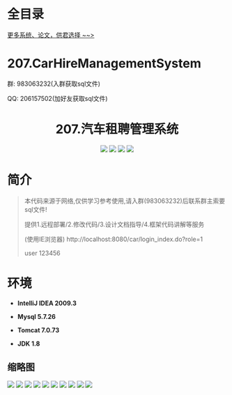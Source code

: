 # 全目录

[更多系统、论文，供君选择 ~~>](https://www.bitwise.net.cn)

# 207.CarHireManagementSystem

<p>群: 983063232(入群获取sql文件)</p>
<p>QQ: 206157502(加好友获取sql文件)</p>

<p><h1 align="center">207.汽车租聘管理系统</h1></p>



<p align="center">
	<img src="https://img.shields.io/badge/jdk-1.8-orange.svg"/>
    <img src="https://img.shields.io/badge/spring-5.x-lightgrey.svg"/>
    <img src="https://img.shields.io/badge/struts-2.x-blue.svg"/>
    <img src="https://img.shields.io/badge/hibernate-5.x-yellow.svg"/>
</p>

# 简介


> 本代码来源于网络,仅供学习参考使用,请入群(983063232)后联系群主索要sql文件!
>
> 提供1.远程部署/2.修改代码/3.设计文档指导/4.框架代码讲解等服务
>
> (使用IE浏览器) 
> http://localhost:8080/car/login_index.do?role=1
>
> user 123456
>



# 环境

- <b>IntelliJ IDEA 2009.3</b>

- <b>Mysql 5.7.26</b>

- <b>Tomcat 7.0.73</b>

- <b>JDK 1.8</b>




## 缩略图

![](https://bitwise.oss-cn-heyuan.aliyuncs.com/2024/9/10/0ad0052d-c2bb-4b1a-b25c-6239ba5882de.png)
![](https://bitwise.oss-cn-heyuan.aliyuncs.com/2024/9/10/90e64d2d-c813-4410-a449-7466062eb1a2.png)
![](https://bitwise.oss-cn-heyuan.aliyuncs.com/2024/9/10/e01c4c3c-844b-4be7-b46b-68dc398d99d8.png)
![](https://bitwise.oss-cn-heyuan.aliyuncs.com/2024/9/10/33f7876a-ea94-42c1-a179-84bc5446f2df.png)
![](https://bitwise.oss-cn-heyuan.aliyuncs.com/2024/9/10/ca036537-9e3a-4fe9-bfd4-0b37658b8b5f.png)
![](https://bitwise.oss-cn-heyuan.aliyuncs.com/2024/9/10/157c1776-3027-4bff-8ab7-af33d517caaa.png)
![](https://bitwise.oss-cn-heyuan.aliyuncs.com/2024/9/10/18ad0790-cf5b-4858-bda2-a704272bcddd.png)
![](https://bitwise.oss-cn-heyuan.aliyuncs.com/2024/9/10/222ab028-bd0c-46b7-9971-ffddc2cfa49a.png)
![](https://bitwise.oss-cn-heyuan.aliyuncs.com/2024/9/10/84613781-5231-4e8e-958b-0657ecddf713.png)
![](https://bitwise.oss-cn-heyuan.aliyuncs.com/2024/9/10/15f5e2ba-4831-4929-b398-e870756cfa04.png)


